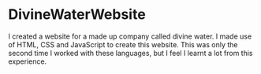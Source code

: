 # DivineWaterWebsite
I created a website for a made up company called divine water. I made use of HTML, CSS and JavaScript to create this website. This was only the second time I worked with these languages, but I feel I learnt a lot from this experience.
